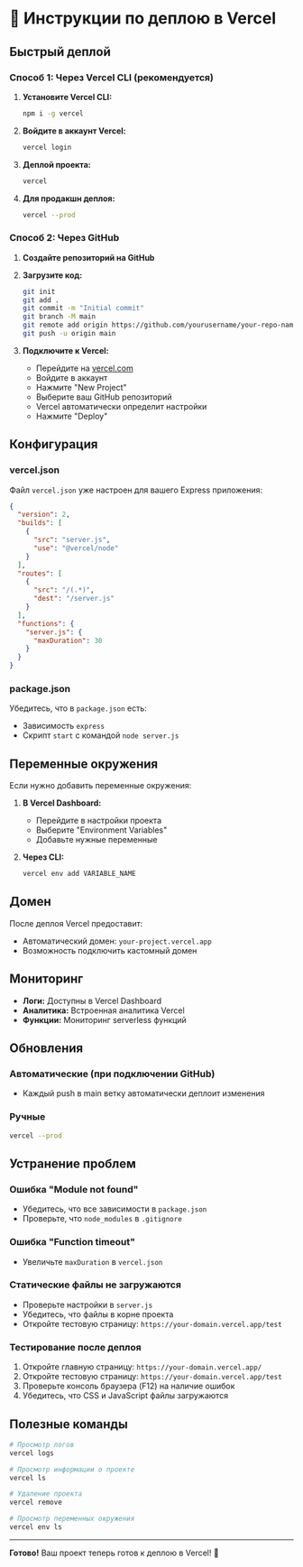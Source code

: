 # 🚀 Инструкции по деплою в Vercel

## Быстрый деплой

### Способ 1: Через Vercel CLI (рекомендуется)

1. **Установите Vercel CLI:**
   ```bash
   npm i -g vercel
   ```

2. **Войдите в аккаунт Vercel:**
   ```bash
   vercel login
   ```

3. **Деплой проекта:**
   ```bash
   vercel
   ```

4. **Для продакшн деплоя:**
   ```bash
   vercel --prod
   ```

### Способ 2: Через GitHub

1. **Создайте репозиторий на GitHub**
2. **Загрузите код:**
   ```bash
   git init
   git add .
   git commit -m "Initial commit"
   git branch -M main
   git remote add origin https://github.com/yourusername/your-repo-name.git
   git push -u origin main
   ```

3. **Подключите к Vercel:**
   - Перейдите на [vercel.com](https://vercel.com)
   - Войдите в аккаунт
   - Нажмите "New Project"
   - Выберите ваш GitHub репозиторий
   - Vercel автоматически определит настройки
   - Нажмите "Deploy"

## Конфигурация

### vercel.json
Файл `vercel.json` уже настроен для вашего Express приложения:

```json
{
  "version": 2,
  "builds": [
    {
      "src": "server.js",
      "use": "@vercel/node"
    }
  ],
  "routes": [
    {
      "src": "/(.*)",
      "dest": "/server.js"
    }
  ],
  "functions": {
    "server.js": {
      "maxDuration": 30
    }
  }
}
```

### package.json
Убедитесь, что в `package.json` есть:
- Зависимость `express`
- Скрипт `start` с командой `node server.js`

## Переменные окружения

Если нужно добавить переменные окружения:

1. **В Vercel Dashboard:**
   - Перейдите в настройки проекта
   - Выберите "Environment Variables"
   - Добавьте нужные переменные

2. **Через CLI:**
   ```bash
   vercel env add VARIABLE_NAME
   ```

## Домен

После деплоя Vercel предоставит:
- Автоматический домен: `your-project.vercel.app`
- Возможность подключить кастомный домен

## Мониторинг

- **Логи:** Доступны в Vercel Dashboard
- **Аналитика:** Встроенная аналитика Vercel
- **Функции:** Мониторинг serverless функций

## Обновления

### Автоматические (при подключении GitHub)
- Каждый push в main ветку автоматически деплоит изменения

### Ручные
```bash
vercel --prod
```

## Устранение проблем

### Ошибка "Module not found"
- Убедитесь, что все зависимости в `package.json`
- Проверьте, что `node_modules` в `.gitignore`

### Ошибка "Function timeout"
- Увеличьте `maxDuration` в `vercel.json`

### Статические файлы не загружаются
- Проверьте настройки в `server.js`
- Убедитесь, что файлы в корне проекта
- Откройте тестовую страницу: `https://your-domain.vercel.app/test`

### Тестирование после деплоя
1. Откройте главную страницу: `https://your-domain.vercel.app/`
2. Откройте тестовую страницу: `https://your-domain.vercel.app/test`
3. Проверьте консоль браузера (F12) на наличие ошибок
4. Убедитесь, что CSS и JavaScript файлы загружаются

## Полезные команды

```bash
# Просмотр логов
vercel logs

# Просмотр информации о проекте
vercel ls

# Удаление проекта
vercel remove

# Просмотр переменных окружения
vercel env ls
```

---

**Готово!** Ваш проект теперь готов к деплою в Vercel! 🎉 